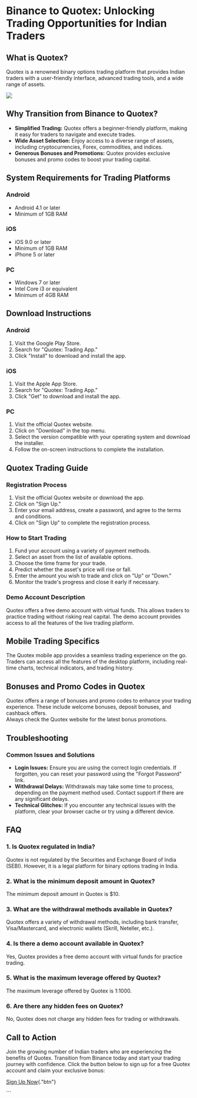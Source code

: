 # Binance to Quotex: Unlocking Trading Opportunities for Indian Traders

## What is Quotex?

Quotex is a renowned binary options trading platform that provides
Indian traders with a user-friendly interface, advanced trading tools,
and a wide range of assets.

[![](https://static.quotex.io/files/4_en/300_250.jpg)](https://traff.sbs/brokerqxlid)

## Why Transition from Binance to Quotex?

-   **Simplified Trading:** Quotex offers a beginner-friendly platform,
    making it easy for traders to navigate and execute trades.
-   **Wide Asset Selection:** Enjoy access to a diverse range of assets,
    including cryptocurrencies, Forex, commodities, and indices.
-   **Generous Bonuses and Promotions:** Quotex provides exclusive
    bonuses and promo codes to boost your trading capital.

## System Requirements for Trading Platforms

### Android

-   Android 4.1 or later
-   Minimum of 1GB RAM

### iOS

-   iOS 9.0 or later
-   Minimum of 1GB RAM
-   iPhone 5 or later

### PC

-   Windows 7 or later
-   Intel Core i3 or equivalent
-   Minimum of 4GB RAM

## Download Instructions

### Android

1.  Visit the Google Play Store.
2.  Search for "Quotex: Trading App."
3.  Click "Install" to download and install the app.

### iOS

1.  Visit the Apple App Store.
2.  Search for "Quotex: Trading App."
3.  Click "Get" to download and install the app.

### PC

1.  Visit the official Quotex website.
2.  Click on "Download" in the top menu.
3.  Select the version compatible with your operating system and
    download the installer.
4.  Follow the on-screen instructions to complete the installation.

## Quotex Trading Guide

### Registration Process

1.  Visit the official Quotex website or download the app.
2.  Click on "Sign Up."
3.  Enter your email address, create a password, and agree to the terms
    and conditions.
4.  Click on "Sign Up" to complete the registration process.

### How to Start Trading

1.  Fund your account using a variety of payment methods.
2.  Select an asset from the list of available options.
3.  Choose the time frame for your trade.
4.  Predict whether the asset\'s price will rise or fall.
5.  Enter the amount you wish to trade and click on "Up" or
    "Down."
6.  Monitor the trade\'s progress and close it early if necessary.

### Demo Account Description

Quotex offers a free demo account with virtual funds. This allows
traders to practice trading without risking real capital. The demo
account provides access to all the features of the live trading
platform.

## Mobile Trading Specifics

The Quotex mobile app provides a seamless trading experience on the go.
Traders can access all the features of the desktop platform, including
real-time charts, technical indicators, and trading history.

## Bonuses and Promo Codes in Quotex

Quotex offers a range of bonuses and promo codes to enhance your trading
experience. These include welcome bonuses, deposit bonuses, and cashback
offers.\
Always check the Quotex website for the latest bonus promotions.

## Troubleshooting

### Common Issues and Solutions

-   **Login Issues:** Ensure you are using the correct login
    credentials. If forgotten, you can reset your password using the
    "Forgot Password" link.
-   **Withdrawal Delays:** Withdrawals may take some time to process,
    depending on the payment method used. Contact support if there are
    any significant delays.
-   **Technical Glitches:** If you encounter any technical issues with
    the platform, clear your browser cache or try using a different
    device.

## FAQ

### 1. Is Quotex regulated in India?

Quotex is not regulated by the Securities and Exchange Board of India
(SEBI). However, it is a legal platform for binary options trading in
India.

### 2. What is the minimum deposit amount in Quotex?

The minimum deposit amount in Quotex is \$10.

### 3. What are the withdrawal methods available in Quotex?

Quotex offers a variety of withdrawal methods, including bank transfer,
Visa/Mastercard, and electronic wallets (Skrill, Neteller, etc.).

### 4. Is there a demo account available in Quotex?

Yes, Quotex provides a free demo account with virtual funds for practice
trading.

### 5. What is the maximum leverage offered by Quotex?

The maximum leverage offered by Quotex is 1:1000.

### 6. Are there any hidden fees on Quotex?

No, Quotex does not charge any hidden fees for trading or withdrawals.

## Call to Action

Join the growing number of Indian traders who are experiencing the
benefits of Quotex. Transition from Binance today and start your trading
journey with confidence. Click the button below to sign up for a free
Quotex account and claim your exclusive bonus:

[Sign Up Now](\%22https://traff.sbs/brokerqxsignup\%22){."btn"}

\`\`\`

